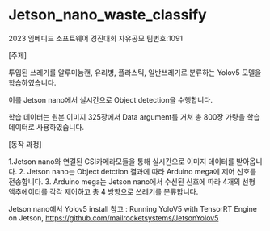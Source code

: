 # Jetson_nano_waste_classify
2023 임베디드 소프트웨어 경진대회 자유공모 팀번호:1091 

[주제]

투입된 쓰레기를 알루미늄캔, 유리병, 플라스틱, 일반쓰레기로 분류하는 Yolov5 모델을 학습하였습니다. 

이를 Jetson nano에서 실시간으로 Object detection을 수행합니다. 

학습 데이터는 원본 이미지 325장에서 Data argument를 거쳐 총 800장 가량을 학습 데이터로 사용하였습니다. 

[동작 과정]

1.Jetson nano와 연결된 CSI카메라모듈을 통해 실시간으로 이미지 데이터를 받아옵니다.
2. Jetson nano는 Object detction 결과에 따라 Arduino mega에 제어 신호를 전송합니다.
3. Arduino mega는 Jetson nano에서 수신된 신호에 따라 4개의 선형 액추에이터를 각각 제어하고 총 4 방향으로 쓰레기를 분류합니다. 

Jetson nano에서 Yolov5 install 참고 : Running YoloV5 with TensorRT Engine on Jetson, https://github.com/mailrocketsystems/JetsonYolov5


